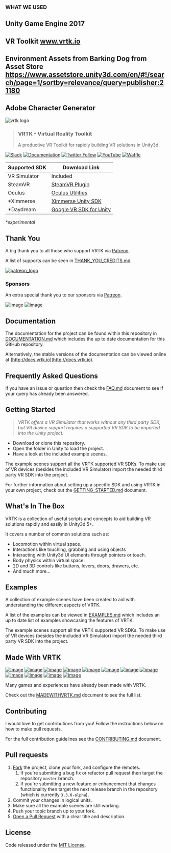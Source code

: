 ### WHAT WE USED
## Unity Game Engine 2017
## VR Toolkit www.vrtk.io
## Environment Assets from Barking Dog from Asset Store https://www.assetstore.unity3d.com/en/#!/search/page=1/sortby=relevance/query=publisher:21180
## Adobe Character Generator

![vrtk logo](https://raw.githubusercontent.com/thestonefox/VRTK/master/Assets/VRTK/Examples/ExampleResources/Images/logos/vrtk-capsule-clear.png)
> ### VRTK - Virtual Reality Toolkit
> A productive VR Toolkit for rapidly building VR solutions in Unity3d.

[![Slack](http://sysdia2.co.uk/badge.svg)](http://invite.vrtk.io)
[![Documentation](https://img.shields.io/badge/readme-docs-3484C6.svg)](http://docs.vrtk.io)
[![Twitter Follow](https://img.shields.io/twitter/follow/vr_toolkit.svg?style=flat&label=twitter)](https://twitter.com/VR_Toolkit)
[![YouTube](https://img.shields.io/badge/youtube-channel-e52d27.svg)](http://videos.vrtk.io)
[![Waffle](https://img.shields.io/badge/project-backlog-78bdf2.svg)](http://tracker.vrtk.io)

| Supported SDK | Download Link |
|---------------|---------------|
| VR Simulator | Included |
| SteamVR | [SteamVR Plugin] |
| Oculus | [Oculus Utilities] |
| *Ximmerse | [Ximmerse Unity SDK] |
| *Daydream | [Google VR SDK for Unity]

_*experimental_

## Thank You

A big thank you to all those who support VRTK via [Patreon].

A list of supports can be seen in [THANK_YOU_CREDITS.md].

[![patreon_logo](https://user-images.githubusercontent.com/1029673/28471651-be40a2ea-6e35-11e7-9b01-e1b4a7d533b3.png)](https://www.patreon.com/vrtk)


### Sponsors

An extra special thank you to our sponsors via [Patreon].

[![image](https://user-images.githubusercontent.com/1029673/27898738-28f0e226-621f-11e7-9fdb-8618d85ba372.png)](https://www.realestate.com.au) [![image](https://user-images.githubusercontent.com/1029673/29113652-8fa11ca4-7ce9-11e7-9e33-88308af369b9.png)](http://alvios.com/)

## Documentation

The documentation for the project can be found within this
repository in [DOCUMENTATION.md] which includes the up to date
documentation for this GitHub repository.

Alternatively, the stable versions of the documentation can be viewed
online at [http://docs.vrtk.io](http://docs.vrtk.io).

## Frequently Asked Questions

If you have an issue or question then check the [FAQ.md] document to see
if your query has already been answered.

## Getting Started

> *VRTK offers a VR Simulator that works without any third party SDK, but VR device support requires a supported VR SDK to be imported into the Unity project.*

* Download or clone this repository.
* Open the folder in Unity to load the project.
* Have a look at the included example scenes.

The example scenes support all the VRTK supported VR SDKs. To make use of VR devices (besides the included VR Simulator) import the needed third party VR SDK into the project.

For further information about setting up a specific SDK and using VRTK in your own project, check out the
[GETTING_STARTED.md] document.


## What's In The Box

VRTK is a collection of useful scripts and concepts to aid building VR
solutions rapidly and easily in Unity3d 5+.

It covers a number of common solutions such as:

 * Locomotion within virtual space.
 * Interactions like touching, grabbing and using objects
 * Interacting with Unity3d UI elements through pointers or touch.
 * Body physics within virtual space.
 * 2D and 3D controls like buttons, levers, doors, drawers, etc.
 * And much more...

## Examples

A collection of example scenes have been created to aid with
understanding the different aspects of VRTK.

A list of the examples can be viewed in [EXAMPLES.md] which includes
an up to date list of examples showcasing the features of VRTK.

The example scenes support all the VRTK supported VR SDKs. To make use of VR devices (besides the included VR Simulator) import the needed third party VR SDK into the project.

## Made With VRTK

[![image](https://cloud.githubusercontent.com/assets/1029673/21553226/210e291a-cdff-11e6-8639-91a3dddb1555.png)](http://store.steampowered.com/app/489380) [![image](https://cloud.githubusercontent.com/assets/1029673/21553234/2d105e4a-cdff-11e6-95a2-7dfdf7519e17.png)](http://store.steampowered.com/app/488760) [![image](https://cloud.githubusercontent.com/assets/1029673/21553257/5c17bf30-cdff-11e6-98ab-a017bc5cd00d.png)](http://store.steampowered.com/app/494830) [![image](https://cloud.githubusercontent.com/assets/1029673/21553262/6d82afd2-cdff-11e6-8400-882989a6252c.png)](http://store.steampowered.com/app/391640) [![image](https://cloud.githubusercontent.com/assets/1029673/21553270/7b8808f2-cdff-11e6-9adb-1e20fe557ae0.png)](http://store.steampowered.com/app/525680) [![image](https://cloud.githubusercontent.com/assets/1029673/21553293/9eef3e32-cdff-11e6-8dc7-f4a3866ac386.png)](http://store.steampowered.com/app/550360) [![image](https://user-images.githubusercontent.com/1029673/27344044-dc29bb78-55dc-11e7-80b6-a1524cb3ca14.png)](http://store.steampowered.com/app/584850) [![image](https://cloud.githubusercontent.com/assets/1029673/21553649/53ded8d8-ce01-11e6-8314-d33a873db745.png)](http://store.steampowered.com/app/510410) [![image](https://cloud.githubusercontent.com/assets/1029673/21553655/63e21e0c-ce01-11e6-90b0-477b14af993f.png)](http://store.steampowered.com/app/499760) [![image](https://cloud.githubusercontent.com/assets/1029673/21553665/713938ce-ce01-11e6-84f3-40db254292f1.png)](http://store.steampowered.com/app/548560) [![image](https://cloud.githubusercontent.com/assets/1029673/21553680/908ae95c-ce01-11e6-989f-68c38160d528.png)](http://store.steampowered.com/app/511370) [![image](https://cloud.githubusercontent.com/assets/1029673/21553683/a0afb84e-ce01-11e6-9450-aaca567f7fc8.png)](http://store.steampowered.com/app/472720)

Many games and experiences have already been made with VRTK.

Check out the [MADEWITHVRTK.md] document to see the full list.

## Contributing

I would love to get contributions from you! Follow the instructions
below on how to make pull requests.

For the full contribution guidelines see the [CONTRIBUTING.md] document.

## Pull requests

 1. [Fork] the project, clone your fork, and configure the remotes.
    1. If you're submitting a bug fix or refactor pull request then
    target the repository `master` branch.
    2. If you're submitting a new feature or enhancement that changes
    functionality then target the next release branch in the
    repository (which is currently `3.3.0-alpha`).
 3. Commit your changes in logical units.
 4. Make sure all the example scenes are still working.
 5. Push your topic branch up to your fork.
 6. [Open a Pull Request] with a clear title and description.

## License

Code released under the [MIT License].

[SteamVR Plugin]: https://www.assetstore.unity3d.com/en/#!/content/32647
[SteamVR Plugin for Unity3d Github Repo]: https://github.com/ValveSoftware/openvr/tree/master/unity_package/Assets/SteamVR
[Oculus Utilities]: https://developer.oculus.com/downloads/package/oculus-utilities-for-unity-5/
[Ximmerse Unity SDK]: https://github.com/Ximmerse/SDK/tree/master/Unity
[Google VR SDK for Unity]: https://developers.google.com/vr/unity/download
[MIT License]: https://github.com/thestonefox/SteamVR_Unity_Toolkit/blob/master/LICENSE
[CONTRIBUTING.md]: https://github.com/thestonefox/SteamVR_Unity_Toolkit/blob/master/CONTRIBUTING.md
[MADEWITHVRTK.md]: https://github.com/thestonefox/SteamVR_Unity_Toolkit/blob/master/MADEWITHVRTK.md
[DOCUMENTATION.md]: https://github.com/thestonefox/SteamVR_Unity_Toolkit/blob/master/DOCUMENTATION.md
[GETTING_STARTED.md]: https://github.com/thestonefox/SteamVR_Unity_Toolkit/blob/master/GETTING_STARTED.md
[THANK_YOU_CREDITS.md]: https://github.com/thestonefox/SteamVR_Unity_Toolkit/blob/master/THANK_YOU_CREDITS.md
[EXAMPLES.md]: https://github.com/thestonefox/SteamVR_Unity_Toolkit/blob/master/EXAMPLES.md
[Fork]: http://help.github.com/fork-a-repo/
[Open a Pull Request]: https://help.github.com/articles/using-pull-requests/
[FAQ.md]: https://github.com/thestonefox/SteamVR_Unity_Toolkit/blob/master/FAQ.md
[Patreon]: https://www.patreon.com/vrtk

